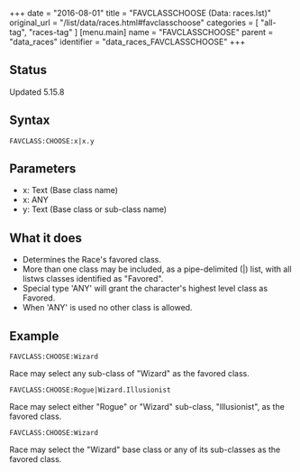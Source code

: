 +++
date = "2016-08-01"
title = "FAVCLASSCHOOSE (Data: races.lst)"
original_url = "/list/data/races.html#favclasschoose"
categories = [ "all-tag", "races-tag" ]
[menu.main]
    name = "FAVCLASSCHOOSE"
    parent = "data_races"
    identifier = "data_races_FAVCLASSCHOOSE"
+++

## Status

Updated 5.15.8

## Syntax

`FAVCLASS:CHOOSE:x|x.y`

## Parameters

-   x: Text (Base class name)
-   x: ANY
-   y: Text (Base class or sub-class name)



What it does
------------

-   Determines the Race's favored class.
-   More than one class may be included, as a pipe-delimited (|) list,
    with all listws classes identified as "Favored".
-   Special type 'ANY' will grant the character's highest level class
    as Favored.
-   When 'ANY' is used no other class is allowed.

Example
-------

`FAVCLASS:CHOOSE:Wizard`

Race may select any sub-class of "Wizard" as the favored class.

`FAVCLASS:CHOOSE:Rogue|Wizard.Illusionist`

Race may select either "Rogue" or "Wizard" sub-class, "Illusionist", as
the favored class.

`FAVCLASS:CHOOSE:Wizard`

Race may select the "Wizard" base class or any of its sub-classes as the
favored class.

